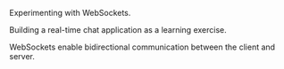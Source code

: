 Experimenting with WebSockets.

Building a real-time chat application as a learning exercise.

WebSockets enable bidirectional communication between the client and server.